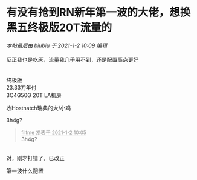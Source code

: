 # 有没有抢到RN新年第一波的大佬，想换黑五终极版20T流量的


<i class="pstatus"> 本帖最后由 biubiu 于 2021-1-2 10:09 编辑 </i><br />
<br />
反正我也是吃灰，流量我几乎用不到，还是配置高点更好<img src="static/image/smiley/yct/010.gif" smilieid="41" border="0" alt="" /> <br />
<br />
<br />
终极版<br />
23.33刀年付<br />
3C4G50G 20T LA机房

收Hosthatch瑞典的大/小鸡

3h4g?

<div class="quote"><blockquote><font size="2"><a href="https://www.hostloc.com/forum.php?mod=redirect&amp;goto=findpost&amp;pid=9780325&amp;ptid=791779" target="_blank"><font color="#999999">filtme 发表于 2021-1-2 10:05</font></a></font><br />
3h4g?</blockquote></div><br />
对，刚才打错了，已改正

第一波什么配置
